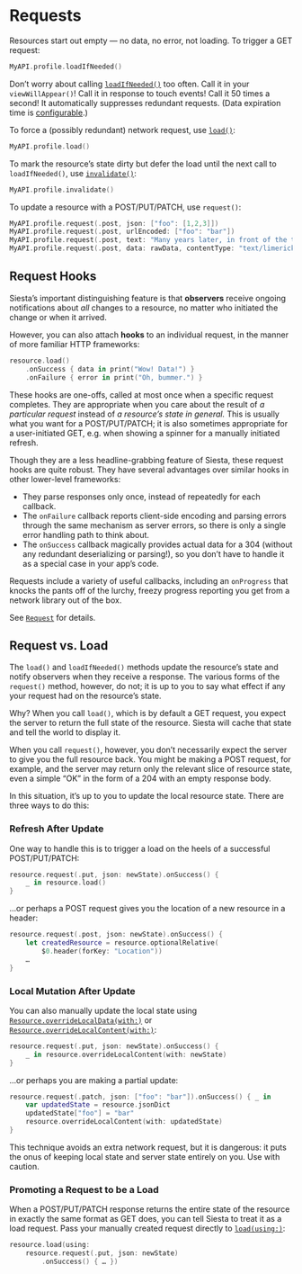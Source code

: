 # Requests

Resources start out empty — no data, no error, not loading. To trigger a GET request:

```swift
MyAPI.profile.loadIfNeeded()
```

Don’t worry about calling [`loadIfNeeded()`](https://bustoutsolutions.github.io/siesta/api/Classes/Resource.html#//apple_ref/swift/Method/loadIfNeeded()) too often. Call it in your `viewWillAppear()`! Call it in response to touch events! Call it 50 times a second! It automatically suppresses redundant requests. (Data expiration time is [configurable](configuration.md).)

To force a (possibly redundant) network request, use [`load()`](https://bustoutsolutions.github.io/siesta/api/Classes/Resource.html#//apple_ref/swift/Method/load()):

```swift
MyAPI.profile.load()
```

To mark the resource’s state dirty but defer the load until the next call to `loadIfNeeded()`, use [`invalidate()`](https://bustoutsolutions.github.io/siesta/api/Classes/Resource.html#//apple_ref/swift/Method/invalidate()):

```swift
MyAPI.profile.invalidate()
```

To update a resource with a POST/PUT/PATCH, use `request()`:

```swift
MyAPI.profile.request(.post, json: ["foo": [1,2,3]])
MyAPI.profile.request(.post, urlEncoded: ["foo": "bar"])
MyAPI.profile.request(.post, text: "Many years later, in front of the terminal...")
MyAPI.profile.request(.post, data: rawData, contentType: "text/limerick")
```

## Request Hooks

Siesta’s important distinguishing feature is that **observers** receive ongoing notifications about _all_ changes to a resource, no matter who initiated the change or when it arrived.

However, you can also attach **hooks** to an individual request, in the manner of more familiar HTTP frameworks:

```swift
resource.load()
    .onSuccess { data in print("Wow! Data!") }
    .onFailure { error in print("Oh, bummer.") }
```

These hooks are one-offs, called at most once when a specific request completes. They are appropriate when you care about the result of _a particular request_ instead of _a resource’s state in general._ This is usually what you want for a POST/PUT/PATCH; it is also sometimes appropriate for a user-initiated GET, e.g. when showing a spinner for a manually initiated refresh.

Though they are a less headline-grabbing feature of Siesta, these request hooks are quite robust. They have several advantages over similar hooks in other lower-level frameworks:

- They parse responses only once, instead of repeatedly for each callback.
- The `onFailure` callback reports client-side encoding and parsing errors through the same mechanism as server errors, so there is only a single error handling path to think about.
- The `onSuccess` callback magically provides actual data for a 304 (without any redundant deserializing or parsing!), so you don’t have to handle it as a special case in your app’s code.

Requests include a variety of useful callbacks, including an `onProgress` that knocks the pants off of the lurchy, freezy progress reporting you get from a network library out of the box.

See [`Request`](https://bustoutsolutions.github.io/siesta/api/Protocols/Request.html) for details.

## Request vs. Load

The `load()` and `loadIfNeeded()` methods update the resource’s state and notify observers when they receive a response. The various forms of the `request()` method, however, do not; it is up to you to say what effect if any your request had on the resource’s state.

Why? When you call `load()`, which is by default a GET request, you expect the server to return the full state of the resource. Siesta will cache that state and tell the world to display it.

When you call `request()`, however, you don’t necessarily expect the server to give you the full resource back. You might be making a POST request, for example, and the server may return only the relevant slice of resource state, even a simple “OK” in the form of a 204 with an empty response body.

In this situation, it’s up to you to update the local resource state. There are three ways to do this:

### Refresh After Update

One way to handle this is to trigger a load on the heels of a successful POST/PUT/PATCH:

```swift
resource.request(.put, json: newState).onSuccess() {
    _ in resource.load()
}
```

…or perhaps a POST request gives you the location of a new resource in a header:

```swift
resource.request(.post, json: newState).onSuccess() {
    let createdResource = resource.optionalRelative(
        $0.header(forKey: "Location"))
    …
}
```

### Local Mutation After Update

You can also manually update the local state using [`Resource.overrideLocalData(with:)`](https://bustoutsolutions.github.io/siesta/api/Classes/Resource.html#//apple_ref/swift/Method/overrideLocalData(with:)) or [`Resource.overrideLocalContent(with:)`](https://bustoutsolutions.github.io/siesta/api/Classes/Resource.html#//apple_ref/swift/Method/overrideLocalContent(with:)):

```swift
resource.request(.put, json: newState).onSuccess() {
    _ in resource.overrideLocalContent(with: newState)
}
```

…or perhaps you are making a partial update:

```swift
resource.request(.patch, json: ["foo": "bar"]).onSuccess() { _ in
    var updatedState = resource.jsonDict
    updatedState["foo"] = "bar"
    resource.overrideLocalContent(with: updatedState)
}
```

This technique avoids an extra network request, but it is dangerous: it puts the onus of keeping local state and server state entirely on you. Use with caution.

### Promoting a Request to be a Load

When a POST/PUT/PATCH response returns the entire state of the resource in exactly the same format as GET does, you can tell Siesta to treat it as a load request. Pass your manually created request directly to [`load(using:)`](https://bustoutsolutions.github.io/siesta/api/Classes/Resource.html#//apple_ref/swift/Method/load(using:)):

```swift
resource.load(using:
    resource.request(.put, json: newState)
        .onSuccess() { … })
```
